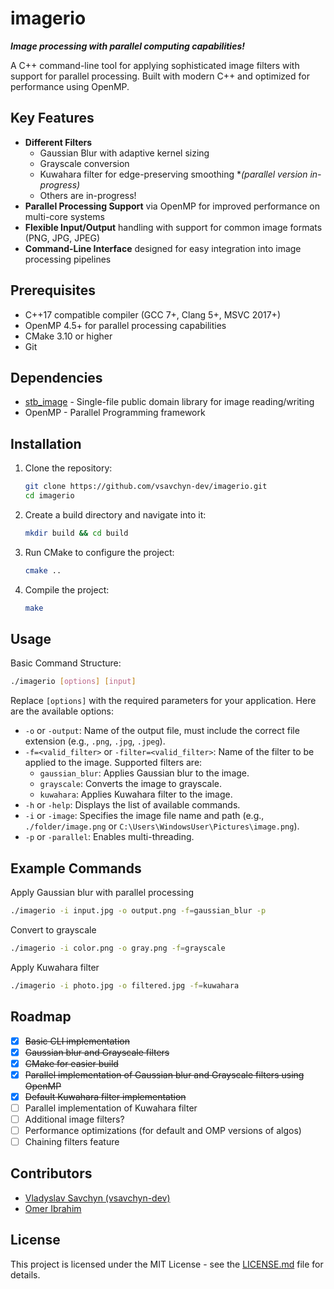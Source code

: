 # imagerio

_**Image processing with parallel computing capabilities!**_

A C++ command-line tool for applying sophisticated image filters with support for parallel processing. Built with modern C++ and optimized for performance using OpenMP.

## Key Features

- **Different Filters**
  - Gaussian Blur with adaptive kernel sizing
  - Grayscale conversion
  - Kuwahara filter for edge-preserving smoothing \*_(parallel version in-progress)_
  - Others are in-progress!
- **Parallel Processing Support** via OpenMP for improved performance on multi-core systems
- **Flexible Input/Output** handling with support for common image formats (PNG, JPG, JPEG)
- **Command-Line Interface** designed for easy integration into image processing pipelines

## Prerequisites

- C++17 compatible compiler (GCC 7+, Clang 5+, MSVC 2017+)
- OpenMP 4.5+ for parallel processing capabilities
- CMake 3.10 or higher
- Git

## Dependencies

- [stb_image](https://github.com/nothings/stb) - Single-file public domain library for image reading/writing
- OpenMP - Parallel Programming framework

## Installation

1. Clone the repository:

   ```sh
   git clone https://github.com/vsavchyn-dev/imagerio.git
   cd imagerio
   ```

2. Create a build directory and navigate into it:

   ```sh
   mkdir build && cd build
   ```

3. Run CMake to configure the project:

   ```sh
   cmake ..
   ```

4. Compile the project:

   ```sh
   make
   ```

## Usage

Basic Command Structure:

```sh
./imagerio [options] [input]
```

Replace `[options]` with the required parameters for your application. Here are the available options:

- `-o` or `-output`: Name of the output file, must include the correct file extension (e.g., `.png`, `.jpg`, `.jpeg`).
- `-f=<valid_filter>` or `-filter=<valid_filter>`: Name of the filter to be applied to the image. Supported filters are:
  - `gaussian_blur`: Applies Gaussian blur to the image.
  - `grayscale`: Converts the image to grayscale.
  - `kuwahara`: Applies Kuwahara filter to the image.
- `-h` or `-help`: Displays the list of available commands.
- `-i` or `-image`: Specifies the image file name and path (e.g., `./folder/image.png` or `C:\Users\WindowsUser\Pictures\image.png`).
- `-p` or `-parallel`: Enables multi-threading.

## Example Commands

Apply Gaussian blur with parallel processing

```sh
./imagerio -i input.jpg -o output.png -f=gaussian_blur -p
```

Convert to grayscale

```sh
./imagerio -i color.png -o gray.png -f=grayscale
```

Apply Kuwahara filter

```sh
./imagerio -i photo.jpg -o filtered.jpg -f=kuwahara
```

## Roadmap

- [x] ~~Basic CLI implementation~~
- [x] ~~Gaussian blur and Grayscale filters~~
- [x] ~~CMake for easier build~~
- [x] ~~Parallel implementation of Gaussian blur and Grayscale filters using OpenMP~~
- [x] ~~Default Kuwahara filter implementation~~
- [ ] Parallel implementation of Kuwahara filter
- [ ] Additional image filters?
- [ ] Performance optimizations (for default and OMP versions of algos)
- [ ] Chaining filters feature

## Contributors

- [Vladyslav Savchyn (vsavchyn-dev)](https://github.com/vsavchyn-dev)
- [Omer Ibrahim](https://github.com/OmerAhmedIbrahim)

## License

This project is licensed under the MIT License - see the [LICENSE.md](./LICENSE.md) file for details.
